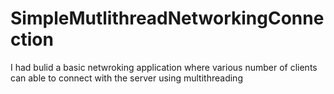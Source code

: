# SimpleMutlithreadNetworkingConnection

I had bulid a basic netwroking application where various number of clients can able to connect with the server using multithreading
